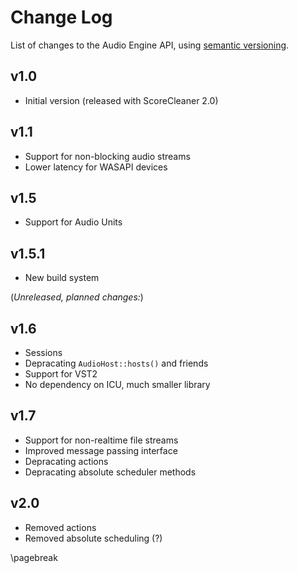 
Change Log
==========

List of changes to the Audio Engine API, using [semantic versioning](http://semver.org/).

v1.0
----
* Initial version (released with ScoreCleaner 2.0)

v1.1
----
* Support for non-blocking audio streams
* Lower latency for WASAPI devices

v1.5
----
* Support for Audio Units

v1.5.1
----
* New build system

(*Unreleased, planned changes:*)

v1.6
----              
* Sessions        
* Depracating `AudioHost::hosts()` and friends 
* Support for VST2
* No dependency on ICU, much smaller library

v1.7
----
* Support for non-realtime file streams
* Improved message passing interface
* Depracating actions
* Depracating absolute scheduler methods

v2.0
----
* Removed actions
* Removed absolute scheduling (?)

\pagebreak

